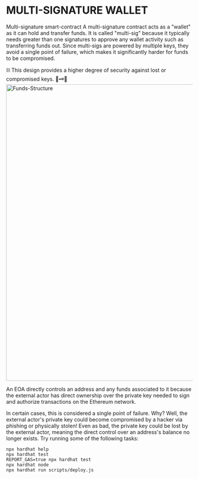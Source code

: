 # MULTI-SIGNATURE WALLET

Multi-signature smart-contract A multi-signature contract acts as a "wallet" as it can hold and transfer funds. It is called "multi-sig" because it typically needs greater than one signatures to approve any wallet activity such as transferring funds out. Since multi-sigs are powered by multiple keys, they avoid a single point of failure, which makes it significantly harder for funds to be compromised. 

⛓ This design provides a higher degree of security against lost or compromised keys. 🔑🗝🔐
<img width="800" alt="Funds-Structure" src="https://user-images.githubusercontent.com/62570164/219172174-8bb1834f-d6ae-432a-b5a9-1eeb7196c829.png">

An EOA directly controls an address and any funds associated to it because the external actor has direct ownership over the private key needed to sign and authorize transactions on the Ethereum network.

In certain cases, this is considered a single point of failure. Why? Well, the external actor's private key could become compromised by a hacker via phishing or physically stolen! Even as bad, the private key could be lost by the external actor, meaning the direct control over an address's balance no longer exists.
Try running some of the following tasks:

```shell
npx hardhat help
npx hardhat test
REPORT_GAS=true npx hardhat test
npx hardhat node
npx hardhat run scripts/deploy.js
```
